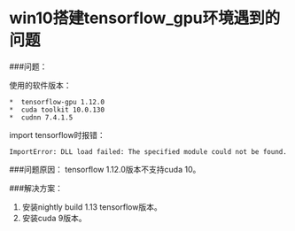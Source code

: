 # win10搭建tensorflow_gpu环境遇到的问题

###问题：

使用的软件版本： 

```
*  tensorflow-gpu 1.12.0  
*  cuda toolkit 10.0.130  
*  cudnn 7.4.1.5  
```

import tensorflow时报错：

```
ImportError: DLL load failed: The specified module could not be found.
```

###问题原因：
tensorflow 1.12.0版本不支持cuda 10。


###解决方案：

1. 安装nightly build 1.13 tensorflow版本。
2. 安装cuda 9版本。